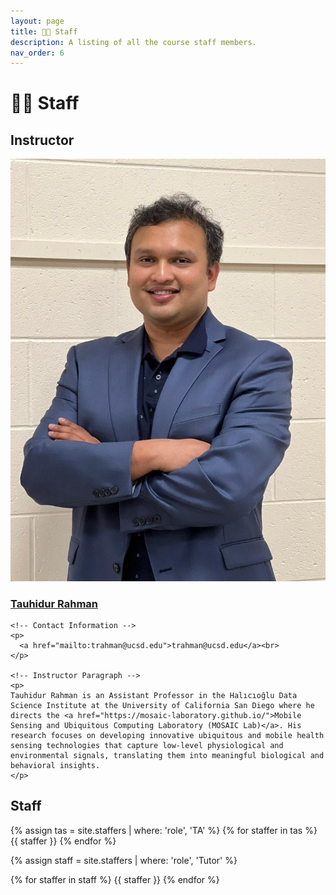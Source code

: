 ```yaml
---
layout: page
title: 👩‍🏫 Staff
description: A listing of all the course staff members.
nav_order: 6
---
```


# 👩‍🏫 Staff

## Instructor

<div class="staffer">
  <img class="staffer-image" src="/assets/staff-images/tauhidur-rahman.jpg" alt="Tauhidur Rahman">

  <div>
    <h3 class="staffer-name">
      <a href="https://www.tauhidurrahman.com/">Tauhidur Rahman</a>
    </h3>

    <!-- Contact Information -->
    <p>
      <a href="mailto:trahman@ucsd.edu">trahman@ucsd.edu</a><br>
    </p>

    <!-- Instructor Paragraph -->
    <p>
    Tauhidur Rahman is an Assistant Professor in the Halıcıoğlu Data Science Institute at the University of California San Diego where he directs the <a href="https://mosaic-laboratory.github.io/">Mobile Sensing and Ubiquitous Computing Laboratory (MOSAIC Lab)</a>. His research focuses on developing innovative ubiquitous and mobile health sensing technologies that capture low-level physiological and environmental signals, translating them into meaningful biological and behavioral insights.
    </p>
  </div>
</div>


## Staff

{% assign tas = site.staffers | where: 'role', 'TA' %}
{% for staffer in tas %}
{{ staffer }}
{% endfor %}

{% assign staff = site.staffers | where: 'role', 'Tutor' %}
<div class="role">
  {% for staffer in staff %}
  {{ staffer }}
  {% endfor %}
</div>
